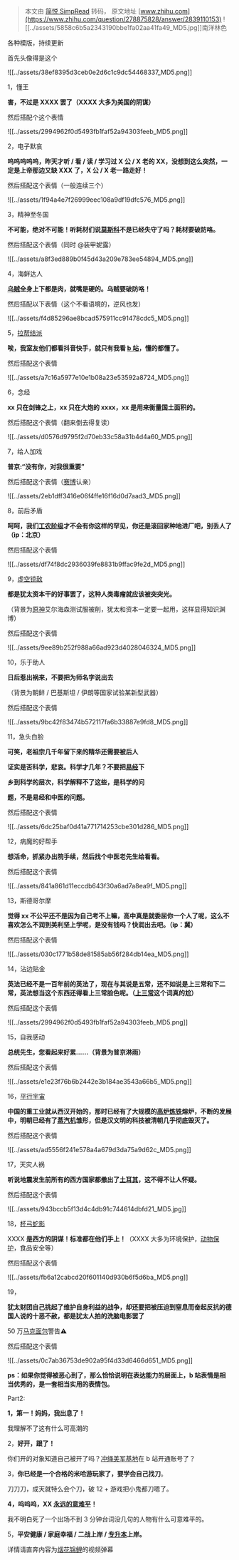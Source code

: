 > 本文由 [简悦 SimpRead](http://ksria.com/simpread/) 转码， 原文地址 [www.zhihu.com](https://www.zhihu.com/question/278875828/answer/2839110153) ![[../assets/5858c6b5a2343190bbe1fa02aa41fa49_MD5.jpg]]南洋林色​

各种模版，持续更新

首先头像得是这个

![[../assets/38ef8395d3ceb0e2d6c1c9dc54468337_MD5.png]]

1，懂王

**害，不过是 XXXX 罢了（XXXX 大多为美国的阴谋）**

然后搭配个这个表情

![[../assets/2994962f0d5493fb1faf52a94303feeb_MD5.png]]

2，电子默哀

**呜呜呜呜呜，昨天才听 / 看 / 读 / 学习过 X 公 / X 老的 XX，没想到这么突然，一定是上帝那边又缺 XXX 了，X 公 / X 老一路走好！**

然后搭配这个表情（一般连续三个）

![[../assets/1f94a4e7f26999eec108a9df19dfc576_MD5.png]]

3，精神至冬国

**不可能，绝对不可能！听耗材们说[莫斯科](https://www.zhihu.com/search?q=%E8%8E%AB%E6%96%AF%E7%A7%91&search_source=Entity&hybrid_search_source=Entity&hybrid_search_extra=%7B%22sourceType%22%3A%22answer%22%2C%22sourceId%22%3A2839110153%7D)不是已经失守了吗？耗材要破防咯。**

然后搭配这个表情（同时 @装甲妮露）

![[../assets/a8f3ed889b0f45d43a209e783ee54894_MD5.png]]

4，海鲜达人

**[乌贼](https://www.zhihu.com/search?q=%E4%B9%8C%E8%B4%BC&search_source=Entity&hybrid_search_source=Entity&hybrid_search_extra=%7B%22sourceType%22%3A%22answer%22%2C%22sourceId%22%3A2839110153%7D)全身上下都是肉，就嘴是硬的。乌贼要破防咯！**

然后搭配以下表情（这个不看语境的，逆风也发）

![[../assets/f4d85296ae8bcad575911cc91478cdc5_MD5.png]]

5，[拉帮结派](https://www.zhihu.com/search?q=%E6%8B%89%E5%B8%AE%E7%BB%93%E6%B4%BE&search_source=Entity&hybrid_search_source=Entity&hybrid_search_extra=%7B%22sourceType%22%3A%22answer%22%2C%22sourceId%22%3A2839110153%7D)

**唉，我室友他们都看抖音快手，就只有我看 [b 站](https://www.zhihu.com/search?q=b%E7%AB%99&search_source=Entity&hybrid_search_source=Entity&hybrid_search_extra=%7B%22sourceType%22%3A%22answer%22%2C%22sourceId%22%3A2839110153%7D)，懂的都懂了。**

然后搭配这个表情

![[../assets/a7c16a5977e10e1b08a23e53592a8724_MD5.png]]

6，念经

**xx 只在剑锋之上，xx 只在大炮的 xxxx，xx 是用来衡量国土面积的。**

然后搭配这个表情（翻来倒去得复读）

![[../assets/d0576d9795f2d70eb33c58a31b4d4a60_MD5.png]]

7，给人加戏

**普京:“没有你，对我很重要”**

然后搭配这个表情（[赛博](https://www.zhihu.com/search?q=%E8%B5%9B%E5%8D%9A&search_source=Entity&hybrid_search_source=Entity&hybrid_search_extra=%7B%22sourceType%22%3A%22answer%22%2C%22sourceId%22%3A2839110153%7D)认亲）

![[../assets/2eb1dff3416e06f4ffe16f16d0d7aad3_MD5.png]]

8，前后矛盾

**呵呵，我们[工农阶级](https://www.zhihu.com/search?q=%E5%B7%A5%E5%86%9C%E9%98%B6%E7%BA%A7&search_source=Entity&hybrid_search_source=Entity&hybrid_search_extra=%7B%22sourceType%22%3A%22answer%22%2C%22sourceId%22%3A2839110153%7D)才不会有你这样的罕见，你还是滚回家种地进厂吧，别丢人了（ip：北京）**

然后搭配这个表情

![[../assets/df74f8dc2936039fe8831b9ffac9fe2d_MD5.png]]

9，[虚空锁敌](https://www.zhihu.com/search?q=%E8%99%9A%E7%A9%BA%E9%94%81%E6%95%8C&search_source=Entity&hybrid_search_source=Entity&hybrid_search_extra=%7B%22sourceType%22%3A%22answer%22%2C%22sourceId%22%3A2839110153%7D)

**都是犹太资本干的好事罢了，这种人类毒瘤就应该被突突光。**

（背景为[原神](https://www.zhihu.com/search?q=%E5%8E%9F%E7%A5%9E&search_source=Entity&hybrid_search_source=Entity&hybrid_search_extra=%7B%22sourceType%22%3A%22answer%22%2C%22sourceId%22%3A2839110153%7D)艾尔海森测试服被削，犹太和资本一定要一起用，这样显得知识渊博）

然后搭配这个表情

![[../assets/9ee89b252f988a66ad923d4028046324_MD5.png]]

10，乐于助人

**日后惹出祸来，不要把为师名字说出去**

（背景为朝鲜 / 巴基斯坦 / 伊朗等国家试验某新型武器）

然后搭配这个表情

![[../assets/9bc42f83474b572117fa6b33887e9fd8_MD5.png]]

11，急头白脸

**可笑，老祖宗几千年留下来的精华还需要被后人**

**证实是否科学，悲哀。科学才几年？不要把[易经](https://www.zhihu.com/search?q=%E6%98%93%E7%BB%8F&search_source=Entity&hybrid_search_source=Entity&hybrid_search_extra=%7B%22sourceType%22%3A%22answer%22%2C%22sourceId%22%3A2839110153%7D)下**

**乡到科学的层次，科学解释不了这些，是科学的问**

**题，不是易经和中医的问题。**

然后搭配这个表情

![[../assets/6dc25baf0d41a771714253cbe301d286_MD5.png]]

12，病魔的好帮手

**想活命，抓紧办出院手续，然后找个中医老先生给看看。**

然后搭配这个表情

![[../assets/841a861d11eccdb643f30a6ad7a8ea9f_MD5.png]]

13，斯德哥尔摩

**觉得 xx 不公平还不是因为自己考不上嘛，高中真是就委屈你一个人了呢，这么不喜欢怎么不润到美利坚上学呢，是没有钱吗？快润出去吧。（ip：冀）**

然后搭配这个表情

![[../assets/030c1771b58de81585ab56f284db14ea_MD5.png]]

14，沾边贴金

**英法已经不是一百年前的英法了，现在与其说是五常，还不如说是上三常和下二常，英法想当这个东西还得看上三常脸色呢。（[上三常](https://www.zhihu.com/search?q=%E4%B8%8A%E4%B8%89%E5%B8%B8&search_source=Entity&hybrid_search_source=Entity&hybrid_search_extra=%7B%22sourceType%22%3A%22answer%22%2C%22sourceId%22%3A2839110153%7D)这个词真的尬）**

然后搭配这个表情

![[../assets/2994962f0d5493fb1faf52a94303feeb_MD5.png]]

15，自我感动

**总统先生，您看起来好累......（背景为普京淋雨）**

然后搭配这个表情

![[../assets/e1e23f76b6b2442e3b184ae3543a66b5_MD5.png]]

16，[平行宇宙](https://www.zhihu.com/search?q=%E5%B9%B3%E8%A1%8C%E5%AE%87%E5%AE%99&search_source=Entity&hybrid_search_source=Entity&hybrid_search_extra=%7B%22sourceType%22%3A%22answer%22%2C%22sourceId%22%3A2839110153%7D)

**中国的重工业就从西汉开始的，那时已经有了大规模的[高炉炼铁](https://www.zhihu.com/search?q=%E9%AB%98%E7%82%89%E7%82%BC%E9%93%81&search_source=Entity&hybrid_search_source=Entity&hybrid_search_extra=%7B%22sourceType%22%3A%22answer%22%2C%22sourceId%22%3A2839110153%7D)熔炉，不断的发展中，明朝已经有了[蒸汽机](https://www.zhihu.com/search?q=%E8%92%B8%E6%B1%BD%E6%9C%BA&search_source=Entity&hybrid_search_source=Entity&hybrid_search_extra=%7B%22sourceType%22%3A%22answer%22%2C%22sourceId%22%3A2839110153%7D)雏形，但是汉文明的科技被清朝几乎彻底毁灭了。**

然后搭配这个表情

![[../assets/ad5556f241e578a4a679d3da75a9d62c_MD5.png]]

17，天灾人祸

**听说地震发生前所有的西方国家都撤出了[土耳其](https://www.zhihu.com/search?q=%E5%9C%9F%E8%80%B3%E5%85%B6&search_source=Entity&hybrid_search_source=Entity&hybrid_search_extra=%7B%22sourceType%22%3A%22answer%22%2C%22sourceId%22%3A2839110153%7D)，这不得不让人怀疑。**

然后搭配这个表情

![[../assets/943bccb5f13d4c4db91c744614dbfd21_MD5.jpg]]

18，[杯弓蛇影](https://www.zhihu.com/search?q=%E6%9D%AF%E5%BC%93%E8%9B%87%E5%BD%B1&search_source=Entity&hybrid_search_source=Entity&hybrid_search_extra=%7B%22sourceType%22%3A%22answer%22%2C%22sourceId%22%3A2839110153%7D)

XXXX **是西方的阴谋！标准都在他们手上！**（XXXX 大多为环境保护，[动物保护](https://www.zhihu.com/search?q=%E5%8A%A8%E7%89%A9%E4%BF%9D%E6%8A%A4&search_source=Entity&hybrid_search_source=Entity&hybrid_search_extra=%7B%22sourceType%22%3A%22answer%22%2C%22sourceId%22%3A2839110153%7D)，食品安全等）

然后搭配这个表情

![[../assets/fb6a12cabcd20f601140d930b6f5d6ba_MD5.png]]

19，

**犹太财团自己挑起了维护自身利益的战争，却还要把被压迫到窒息而奋起反抗的德国人说的十恶不赦，都是犹太人拍的洗脑电影罢了**

50 万[马克面包](https://www.zhihu.com/search?q=%E9%A9%AC%E5%85%8B%E9%9D%A2%E5%8C%85&search_source=Entity&hybrid_search_source=Entity&hybrid_search_extra=%7B%22sourceType%22%3A%22answer%22%2C%22sourceId%22%3A2839110153%7D)警告⚠️

然后搭配这个表情

![[../assets/0c7ab36753de902a95f4d33d6466d651_MD5.png]]

**ps：如果你觉得被恶心到了，那么恰恰说明在表达能力的层面上，b 站表情是相当优秀的，是一套相当实用的表情包。**

Part2:

**1，第一！妈妈，我出息了！**

我理解不了这有什么可高潮的

2，**好开，跟了！**

你们开的对象知道自己被开了吗？[冲绳美军基地](https://www.zhihu.com/search?q=%E5%86%B2%E7%BB%B3%E7%BE%8E%E5%86%9B%E5%9F%BA%E5%9C%B0&search_source=Entity&hybrid_search_source=Entity&hybrid_search_extra=%7B%22sourceType%22%3A%22answer%22%2C%22sourceId%22%3A2839110153%7D)在 b 站开通账号了？

3，**你已经是一个合格的米哈游玩家了，要学会自己找刀**。

刀刀刀，成天就特么会个刀，破 12 + 游戏把小鬼都刀嗯了。

**4，呜呜呜，XX [永远的意难平](https://www.zhihu.com/search?q=%E6%B0%B8%E8%BF%9C%E7%9A%84%E6%84%8F%E9%9A%BE%E5%B9%B3&search_source=Entity&hybrid_search_source=Entity&hybrid_search_extra=%7B%22sourceType%22%3A%22answer%22%2C%22sourceId%22%3A2839110153%7D)！**

我不明白死了一个出场不到 3 分钟台词没几句的人物有什么可意难平的。

5，**平安健康 / 家庭幸福 / 二战上岸 / [专升本](https://www.zhihu.com/search?q=%E4%B8%93%E5%8D%87%E6%9C%AC&search_source=Entity&hybrid_search_source=Entity&hybrid_search_extra=%7B%22sourceType%22%3A%22answer%22%2C%22sourceId%22%3A2839110153%7D)上岸。**

详情请直奔内容为[烟花锦鲤](https://www.zhihu.com/search?q=%E7%83%9F%E8%8A%B1%E9%94%A6%E9%B2%A4&search_source=Entity&hybrid_search_source=Entity&hybrid_search_extra=%7B%22sourceType%22%3A%22answer%22%2C%22sourceId%22%3A2839110153%7D)的视频弹幕